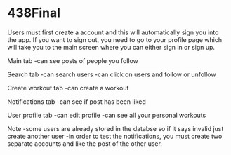 # 438Final

Users must first create a account and this will automatically sign you into the app. 
If you want to sign out, you need to go to your profile page which will take you to the main screen where you can either sign in or sign up.

Main tab
-can see posts of people you follow

Search tab
-can search users
-can click on users and follow or unfollow

Create workout tab
-can create a workout 

Notifications tab
-can see if post has been liked

User profile tab
-can edit profile
-can see all your personal workouts


Note
-some users are already stored in the databse so if it says invalid just create another user
-in order to test the notifications, you must create two separate accounts and like the post of the other user.
